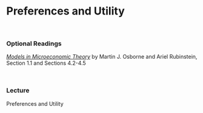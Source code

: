 # Preferences and Utility

<br>

### Optional Readings  

[_Models in Microeconomic Theory_](https://www.openbookpublishers.com/books/10.11647/obp.0211) by 
Martin J. Osborne and Ariel Rubinstein, Section 1.1 and Sections 4.2-4.5

<br>

### Lecture  

Preferences and Utility

